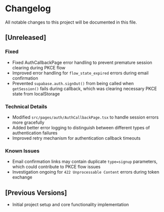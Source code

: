 # Changelog

All notable changes to this project will be documented in this file.

## [Unreleased]

### Fixed
- Fixed AuthCallbackPage error handling to prevent premature session clearing during PKCE flow
- Improved error handling for `flow_state_expired` errors during email confirmation
- Prevented `supabase.auth.signOut()` from being called when `getSession()` fails during callback, which was clearing necessary PKCE state from localStorage

### Technical Details
- Modified `src/pages/auth/AuthCallbackPage.tsx` to handle session errors more gracefully
- Added better error logging to distinguish between different types of authentication failures
- Improved retry mechanism for authentication callback timeouts

### Known Issues
- Email confirmation links may contain duplicate `type=signup` parameters, which could contribute to PKCE flow issues
- Investigation ongoing for `422 Unprocessable Content` errors during token exchange

## [Previous Versions]
- Initial project setup and core functionality implementation